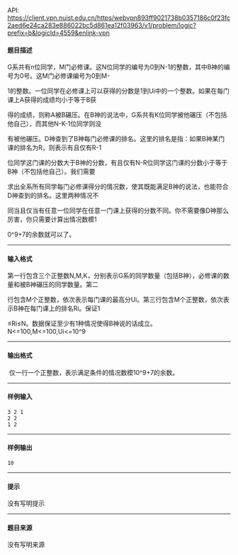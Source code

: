 API: https://client.vpn.nuist.edu.cn/https/webvpn893ff9021738b0357186c0f23fc2aed6e24ca283e886022bc5d861ea12f03963/v1/problem/logic?prefix=b&logicId=4559&enlink-vpn

#### 题目描述

G系共有n位同学，M门必修课。这N位同学的编号为0到N-1的整数，其中B神的编号为0号。这M门必修课编号为0到M-

1的整数。一位同学在必修课上可以获得的分数是1到Ui中的一个整数。如果在每门课上A获得的成绩均小于等于B获

得的成绩，则称A被B碾压。在B神的说法中，G系共有K位同学被他碾压（不包括他自己），而其他N-K-1位同学则没

有被他碾压。D神查到了B神每门必修课的排名。这里的排名是指：如果B神某门课的排名为R，则表示有且仅有R-1

位同学这门课的分数大于B神的分数，有且仅有N-R位同学这门课的分数小于等于B神（不包括他自己）。我们需要

求出全系所有同学每门必修课得分的情况数，使其既能满足B神的说法，也能符合D神查到的排名。这里两种情况不

同当且仅当有任意一位同学在任意一门课上获得的分数不同。你不需要像D神那么厉害，你只需要计算出情况数模1

0^9+7的余数就可以了。

---

#### 输入格式

第一行包含三个正整数N,M,K，分别表示G系的同学数量（包括B神），必修课的数量和被B神碾压的同学数量。第二

行包含M个正整数，依次表示每门课的最高分Ui。第三行包含M个正整数，依次表示B神在每门课上的排名Ri。保证1

≤Ri≤N。数据保证至少有1种情况使得B神说的话成立。N<=100,M<=100,Ui<=10^9

---

#### 输出格式

 仅一行一个正整数，表示满足条件的情况数模10^9+7的余数。

---

#### 样例输入
```
3 2 1 
2 2 
1 2 
```

---

#### 样例输出
```
10
```

---

#### 提示

没有写明提示

---

#### 题目来源

没有写明来源